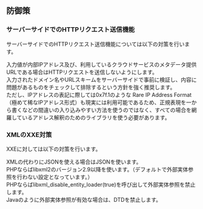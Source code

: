 ## 防御策

### サーバーサイドでのHTTPリクエスト送信機能

サーバーサイドでのHTTPリクエスト送信機能については以下の対策を行います。

入力値が内部IPアドレス及び、利用しているクラウドサービスのメタデータ提供URLである場合はHTTPリクエストを送信しないようにします。  
入力されたドメイン名やURLスキームをサーバーサイドで事前に検証し、内容に問題があるものをチェックして排除するという方針を強く推奨します。  
ただし、IPアドレスの表記に際しては0x7f.1のような Rare IP Address Format （極めて稀なIPアドレス形式）も現実には利用可能であるため、正規表現を一から書くなどの間違いの入り込みやすい方法を使うのではなく、すべての場合を網羅しているアドレス解釈のためのライブラリを使う必要があります。

### XMLのXXE対策

XXEに対しては以下の対策を行います。

XMLの代わりにJSONを使える場合はJSONを使います。  
PHPならばlibxml2のバージョン2.9以降を使います。（デフォルトで外部実体参照を行わない設定となっています。）  
PHPならばlibxml_disable_entity_loader(true)を呼び出して外部実体参照を禁止します。  
Javaのように外部実体参照が有効な場合は、DTDを禁止します。  
